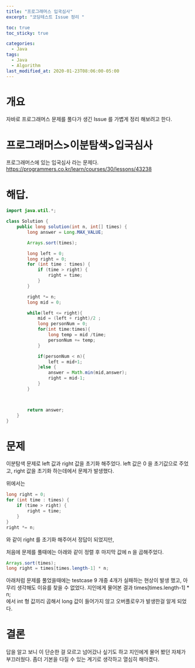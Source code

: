 ```yaml
---
title: "프로그래머스 입국심사"
excerpt: "코딩테스트 Issue 정리 "

toc: true
toc_sticky: true

categories:
  - Java
tags:
  - Java
  - Algorithm
last_modified_at: 2020-01-23T08:06:00-05:00
---
```


# 개요

자바로 프로그래머스 문제를 풀다가 생긴 Issue 를 가볍게 정리 해보려고 한다.

# 프로그래머스>이분탐색>입국심사

프로그래머스에 있는 입국심사 라는 문제다.
<https://programmers.co.kr/learn/courses/30/lessons/43238>

# 해답.

```java
import java.util.*;

class Solution {
    public long solution(int n, int[] times) {
        long answer = Long.MAX_VALUE;

        Arrays.sort(times);

        long left = 0;
        long right = 0;
        for (int time : times) {
            if (time > right) {
                right = time;
            }
        }

        right *= n;
        long mid = 0;

        while(left <= right){
            mid = (left + right)/2 ;
            long personNum = 0;
            for(int time:times){
                long temp = mid /time;
                personNum += temp;
            }

            if(personNum < n){
                left = mid+1;
            }else {
                answer = Math.min(mid,answer);
                right = mid-1;
            }
        }



        return answer;
    }
}
```

# 문제

이분탐색 문제로 left 값과 right 값을 초기화 해주었다.
left 값은 0 을 초기값으로 주었고,
right 값을 초기화 하는데에서 문제가 발생했다.

위에서는

```java
long right = 0;
for (int time : times) {
    if (time > right) {
        right = time;
    }
}
right *= n;
```

와 같이 right 를 초기화 해주어서 정답이 되었지만,

처음에 문제를 풀때에는 아래와 같이 정렬 후 마지막 값에 n 을 곱해주었다.

```java
Arrays.sort(times);
long right = times[times.length-1] * n;
```

아래처럼 문제를 풀었을때에는 testcase 9 개중 4개가 실패하는 현상이 발생 했고, 아무리 생각해도 이유를 찾을 수 없었다. 지인에게 물어본 결과
times[times.length-1] \* n;  
에서 int 형 값끼리 곱해서 long 값이 들어가지 않고 오버플로우가 발생한걸 알게 되었다.

# 결론

답을 알고 보니 이 단순한 걸 모르고 넘어갔나 싶기도 하고 지인에게 물어 봤던 자체가 부끄러웠다.
좀더 기본을 다질 수 있는 계기로 생각하고 열심히 해야곘다.
